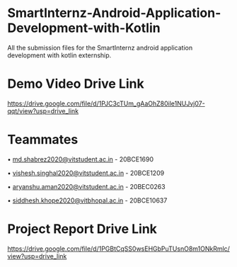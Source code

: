 # SmartInternz-Android-Application-Development-with-Kotlin
All the submission files for the SmartInternz android application development with kotlin externship.

# Demo Video Drive Link
https://drive.google.com/file/d/1PJC3cTUm_gAaOhZ80ile1NUJvj07-qqt/view?usp=drive_link

# Teammates
•	md.shabrez2020@vitstudent.ac.in - 20BCE1690 

•	vishesh.singhal2020@vitstudent.ac.in - 20BCE1209 

•	aryanshu.aman2020@vitstudent.ac.in - 20BEC0263 

•	siddhesh.khope2020@vitbhopal.ac.in - 20BCE10637

# Project Report Drive Link
https://drive.google.com/file/d/1PGBtCqSS0wsEHGbPuTUsnO8m1ONkRmlc/view?usp=drive_link
